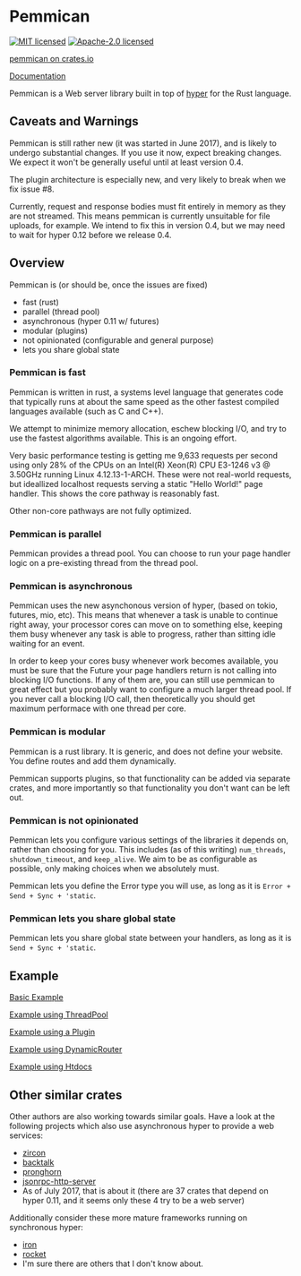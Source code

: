 # Pemmican

[![MIT licensed](https://img.shields.io/badge/license-MIT-blue.svg)](./LICENSE-MIT)
[![Apache-2.0 licensed](https://img.shields.io/badge/license-APACHE2-blue.svg)](./LICENSE-APACHE)

[pemmican on crates.io](https://crates.io/crates/pemmican)

[Documentation](https://docs.rs/pemmican)

Pemmican is a Web server library built in top of [hyper](https://hyper.rs) for
the Rust language.

## Caveats and Warnings

Pemmican is still rather new (it was started in June 2017), and is likely to undergo
substantial changes. If you use it now, expect breaking changes. We expect it won't be
generally useful until at least version 0.4.

The plugin architecture is especially new, and very likely to break when we fix
issue #8.

Currently, request and response bodies must fit entirely in memory as they are not
streamed.  This means pemmican is currently unsuitable for file uploads, for example.
We intend to fix this in version 0.4, but we may need to wait for hyper 0.12 before
we release 0.4.

## Overview

Pemmican is (or should be, once the issues are fixed)
* fast (rust)
* parallel (thread pool)
* asynchronous (hyper 0.11 w/ futures)
* modular (plugins)
* not opinionated (configurable and general purpose)
* lets you share global state

### Pemmican is fast

Pemmican is written in rust, a systems level language that generates code that typically
runs at about the same speed as the other fastest compiled languages available (such as C
and C++).

We attempt to minimize memory allocation, eschew blocking I/O, and try to use the fastest
algorithms available.  This is an ongoing effort.

Very basic performance testing is getting me 9,633 requests per second using only 28% of
the CPUs on an Intel(R) Xeon(R) CPU E3-1246 v3 @ 3.50GHz running Linux 4.12.13-1-ARCH.
These were not real-world requests, but ideallized localhost requests serving a static
"Hello World!" page handler.  This shows the core pathway is reasonably fast.

Other non-core pathways are not fully optimized.

### Pemmican is parallel

Pemmican provides a thread pool. You can choose to run your page handler logic on a
pre-existing thread from the thread pool.

### Pemmican is asynchronous

Pemmican uses the new asynchonous version of hyper, (based on tokio, futures,
mio, etc). This means that whenever a task is unable to continue right away,
your processor cores can move on to something else, keeping them busy whenever
any task is able to progress, rather than sitting idle waiting for an event.

In order to keep your cores busy whenever work becomes available, you must
be sure that the Future your page handlers return is not calling into blocking I/O
functions.  If any of them are, you can still use pemmican to great effect but
you probably want to configure a much larger thread pool.  If you never call
a blocking I/O call, then theoretically you should get maximum performace with
one thread per core.

### Pemmican is modular

Pemmican is a rust library. It is generic, and does not define your website.
You define routes and add them dynamically.

Pemmican supports plugins, so that functionality can be added via separate crates,
and more importantly so that functionality you don't want can be left out.

### Pemmican is not opinionated

Pemmican lets you configure various settings of the libraries it depends on,
rather than choosing for you. This includes (as of this writing) `num_threads`,
`shutdown_timeout`, and `keep_alive`.  We aim to be as configurable as possible,
only making choices when we absolutely must.

Pemmican lets you define the Error type you will use, as long as it is
`Error + Send + Sync + 'static`.

### Pemmican lets you share global state

Pemmican lets you share global state between your handlers, as long as it is
`Send + Sync + 'static`.

## Example

[Basic Example](tests/basic.rs)

[Example using ThreadPool](tests/slow.rs)

[Example using a Plugin](tests/plugin.rs)

[Example using DynamicRouter](tests/dynamic.rs)

[Example using Htdocs](tests/htdocs.rs)

## Other similar crates

Other authors are also working towards similar goals.  Have a look at the
following projects which also use asynchronous hyper to provide a web
services:

* [zircon](https://crates.io/crates/zicron)
* [backtalk](https://crates.io/crates/backtalk)
* [pronghorn](https://crates.io/crates/pronghorn)
* [jsonrpc-http-server](https://crates.io/crates/jsonrpc-http-server)
* As of July 2017, that is about it (there are 37 crates that depend on hyper 0.11,
  and it seems only these 4 try to be a web server)

Additionally consider these more mature frameworks running on synchronous
hyper:

* [iron](https://crates.io/crates/iron)
* [rocket](https://crates.io/crates/rocket)
* I'm sure there are others that I don't know about.
